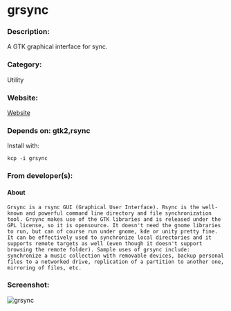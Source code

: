 # grsync

### Description: 
A GTK graphical interface for sync.

### Category:
Utility
    
### Website:
[Website](http://www.opbyte.it/grsync)

### Depends on: **gtk2**,**rsync**
Install with:
```
kcp -i grsync
```

### From developer(s):
#### About
```
Grsync is a rsync GUI (Graphical User Interface). Rsync is the well-known and powerful command line directory and file synchronization tool. Grsync makes use of the GTK libraries and is released under the GPL license, so it is opensource. It doesn't need the gnome libraries to run, but can of course run under gnome, kde or unity pretty fine. It can be effectively used to synchronize local directories and it supports remote targets as well (even though it doesn't support browsing the remote folder). Sample uses of grsync include: synchronize a music collection with removable devices, backup personal files to a networked drive, replication of a partition to another one, mirroring of files, etc.
```
### Screenshot:
![grsync](http://www.opbyte.it/grsync/grsync-1.0.0-mac.png)
